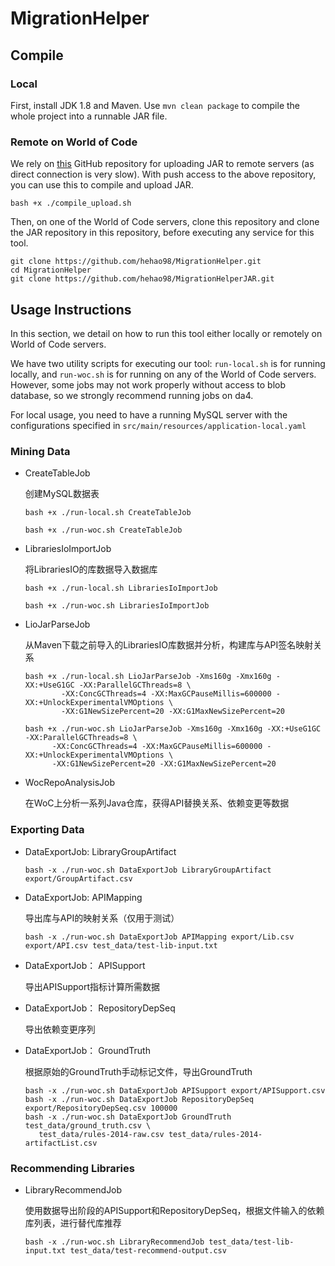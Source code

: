 # MigrationHelper

## Compile

### Local

First, install JDK 1.8 and Maven. Use `mvn clean package` to compile the whole project into a runnable JAR file.

### Remote on World of Code

We rely on [this](https://github.com/hehao98/MigrationHelperJAR) GitHub repository for uploading JAR to remote servers 
(as direct connection is very slow). 
With push access to the above repository, you can use this to compile and upload JAR.

```shell script
bash +x ./compile_upload.sh
```

Then, on one of the World of Code servers, clone this repository and clone the JAR repository in this repository,
before executing any service for this tool.

```shell script
git clone https://github.com/hehao98/MigrationHelper.git
cd MigrationHelper
git clone https://github.com/hehao98/MigrationHelperJAR.git
```

## Usage Instructions

In this section, we detail on how to run this tool either locally or remotely on World of Code servers.

We have two utility scripts for executing our tool: `run-local.sh` is for running locally,
 and `run-woc.sh` is for running on any of the World of Code servers. 
However, some jobs may not work properly without access to blob database, so we strongly recommend running jobs on da4.

For local usage, you need to have a running MySQL server with the configurations specified 
 in `src/main/resources/application-local.yaml`

### Mining Data

- CreateTableJob

  创建MySQL数据表
  
  ```shell script
  bash +x ./run-local.sh CreateTableJob
  ```
  
  ```shell script
  bash +x ./run-woc.sh CreateTableJob
  ```

- LibrariesIoImportJob

  将LibrariesIO的库数据导入数据库
  
  ```shell script
  bash +x ./run-local.sh LibrariesIoImportJob
  ```
    
  ```shell script
  bash +x ./run-woc.sh LibrariesIoImportJob
  ```

- LioJarParseJob

  从Maven下载之前导入的LibrariesIO库数据并分析，构建库与API签名映射关系

  ```shell script
  bash +x ./run-local.sh LioJarParseJob -Xms160g -Xmx160g -XX:+UseG1GC -XX:ParallelGCThreads=8 \
          -XX:ConcGCThreads=4 -XX:MaxGCPauseMillis=600000 -XX:+UnlockExperimentalVMOptions \
          -XX:G1NewSizePercent=20 -XX:G1MaxNewSizePercent=20
  ```

  ```shell script
  bash +x ./run-woc.sh LioJarParseJob -Xms160g -Xmx160g -XX:+UseG1GC -XX:ParallelGCThreads=8 \
        -XX:ConcGCThreads=4 -XX:MaxGCPauseMillis=600000 -XX:+UnlockExperimentalVMOptions \
        -XX:G1NewSizePercent=20 -XX:G1MaxNewSizePercent=20
  ```

- WocRepoAnalysisJob

  在WoC上分析一系列Java仓库，获得API替换关系、依赖变更等数据

### Exporting Data

- DataExportJob: LibraryGroupArtifact
  
  ```shell script
  bash -x ./run-woc.sh DataExportJob LibraryGroupArtifact export/GroupArtifact.csv
  ```

- DataExportJob: APIMapping

  导出库与API的映射关系（仅用于测试）
  
  ```shell script
  bash -x ./run-woc.sh DataExportJob APIMapping export/Lib.csv export/API.csv test_data/test-lib-input.txt
  ```

- DataExportJob： APISupport

  导出APISupport指标计算所需数据

- DataExportJob： RepositoryDepSeq

  导出依赖变更序列

- DataExportJob： GroundTruth

  根据原始的GroundTruth手动标记文件，导出GroundTruth
  
  ```shell script
  bash -x ./run-woc.sh DataExportJob APISupport export/APISupport.csv
  bash -x ./run-woc.sh DataExportJob RepositoryDepSeq export/RepositoryDepSeq.csv 100000
  bash -x ./run-woc.sh DataExportJob GroundTruth test_data/ground_truth.csv \
     test_data/rules-2014-raw.csv test_data/rules-2014-artifactList.csv
  ```

### Recommending Libraries

- LibraryRecommendJob

  使用数据导出阶段的APISupport和RepositoryDepSeq，根据文件输入的依赖库列表，进行替代库推荐
  
  ```shell script
  bash -x ./run-woc.sh LibraryRecommendJob test_data/test-lib-input.txt test_data/test-recommend-output.csv
  ```


